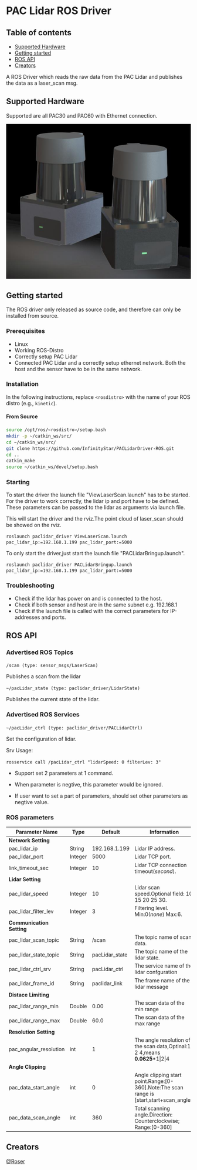 # PAC Lidar ROS Driver

## Table of contents

- [Supported Hardware](#supported-hardware)
- [Getting started](#getting-started)
- [ROS API](#ros-api)
- [Creators](#creators)

A ROS Driver which reads the raw data from the PAC Lidar and publishes the data as a laser_scan msg.

## Supported Hardware

Supported are all PAC30 and PAC60 with Ethernet connection.

![ ](docs/images/pacx0.jpeg  "PAC Lidar")


## Getting started

The ROS driver only released as source code, and therefore can only be installed from source.

### Prerequisites

* Linux
* Working ROS-Distro
* Correctly setup PAC Lidar
* Connected PAC Lidar and a correctly setup ethernet network. Both the host and the sensor have to be in the same network.

### Installation

In the following instructions, replace `<rosdistro>` with the name of your ROS distro (e.g., `kinetic`).

#### From Source

```bash
source /opt/ros/<rosdistro>/setup.bash
mkdir -p ~/catkin_ws/src/
cd ~/catkin_ws/src/
git clone https://github.com/InfinityStar/PACLidarDriver-ROS.git
cd ..
catkin_make
source ~/catkin_ws/devel/setup.bash
```

### Starting

To start the driver the launch file "ViewLaserScan.launch" has to be started. For the driver to work correctly, the lidar ip and port have to be defined. These parameters can be passed to the lidar as arguments via launch file.

This will start the driver and the rviz.The point cloud of laser_scan should be showed on the rviz.

```
roslaunch paclidar_driver ViewLaserScan.launch pac_lidar_ip:=192.168.1.199 pac_lidar_port:=5000
```

To only start the driver,just start the launch file "PACLidarBringup.launch".

```
roslaunch paclidar_driver PACLidarBringup.launch pac_lidar_ip:=192.168.1.199 pac_lidar_port:=5000
```

### Troubleshooting

* Check if the lidar has power on and is connected to the host.
* Check if both sensor and host are in the same subnet e.g. 192.168.1
* Check if the launch file is called with the correct parameters for IP-addresses and ports.

## ROS API



### Advertised ROS Topics


`
/scan (type: sensor_msgs/LaserScan)
`

Publishes a scan from the lidar

`
~/pacLidar_state (type: paclidar_driver/LidarState)
`

Publishes the current state of the lidar.

### Advertised ROS Services

`
~/pacLidar_ctrl (type: paclidar_driver/PACLidarCtrl)
`

Set the configuration of lidar.

Srv Usage:

`
rosservice call /pacLidar_ctrl "lidarSpeed: 0
filterLev: 3"
`

- Support set 2 parameters at 1 command.

- When parameter is negtive, this parameter would be ignored.

- If user want to set a part of parameters, should set other parameters as negtive value.

### ROS parameters

| Parameter Name         | Type     | Default       | Information | Required | Passed |
| -------------          | ------   |-------        | ----------- | -------- | ------ |
| **Network Setting** |
| pac_lidar_ip           | String   | 192.168.1.199 | Lidar IP address.                                 | ✔ | ✔ |
| pac_lidar_port         | Integer  | 5000          | Lidar TCP port.                                   | ✔ | ✔ |
| link_timeout_sec       | Integer  | 10            | Lidar TCP connection timeout(*second*).           |   | ✔ |
| **Lidar Setting** |
| pac_lidar_speed        | Integer  | 10            | Lidar scan speed.Optional field: 10 15 20 25 30.  |   | ✔ |
| pac_lidar_filter_lev   | Integer  | 3             | Filtering level. Min:0(*none*) Max:6.             |   | ✔ |
| **Communication Setting** |
| pac_lidar_scan_topic   | String   | /scan         | The topic name of scan data.                      |   | ✔ |
| pac_lidar_state_topic  | String   | pacLidar_state | The topic name of the lidar state.               |   | ✔ |
| pac_lidar_ctrl_srv     | String   | pacLidar_ctrl | The service name of the lidar confguration        |   | ✔ |
| pac_lidar_frame_id     | String   | paclidar_link | The frame name of the lidar message               |   | ✔ |
| **Distace Limiting** |
| pac_lidar_range_min    | Double   | 0.00          | The scan data of the min range                    |   | ✔ |
| pac_lidar_range_max    | Double   | 60.0          | The scan data of the max range                    |   | ✔ |
| **Resolution Setting** |
| pac_angular_resolution | int      | 1             | The angle resolution of the scan data,Optinal:1 2 4,means **0.0625***1\|2\|4 |   | ✔ |
| **Angle Clipping** |
| pac_data_start_angle   | int      | 0             | Angle clipping start point.Range:[0-360].Note:The scan range is [start,start+scan_angle). |    | ✔ |
| pac_data_scan_angle    | int      | 360           | Total scanning angle.Direction: Counterclockwise; Range:[0-360] |    | ✔ |

## Creators

[@Roser](https://github.com/InfinityStar)